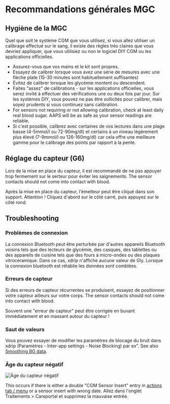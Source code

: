 # Recommandations générales MGC

## Hygiène de la MGC

Quel que soit le système CGM que vous utilisez, si vous allez utiliser un calibrage effectué sur le sang, il existe des règles très claires que vous devriez appliquer, que vous utilisiez ou non le logiciel DIY CGM ou les applications officielles.

-   Assurez-vous que vos mains et le kit sont propres.
-   Essayez de calibrer lorsque vous avez une série de mesures avec une flèche plate (15-30 minutes sont habituellement suffisantes)
-   Évitez de calibrer lorsque les glycémie montent ou descendent.
-   Faites "assez" de calibrations - sur les applications officielles, vous serez invité à effectuer des vérifications une ou deux fois par jour. Sur les systèmes DIY, vous pouvez ne pas être sollicités pour calibrer, mais soyez prudents si vous continuez sans calibration.
-   For sensors not requiring or not allowing calibration, check at least daily real blood sugar. AAPS will be as safe as your sensor readings are reliable.
-   Si c'est possible, calibrez avec certaines de vos lectures dans une plage basse (4-5mmol/l ou 72-90mg/dl) et certains à un niveau légèrement plus élevé (7-9mmol/l ou 126-160mg/dl) car cela offre une meilleure gamme pour le calibrage des points par rapport à la pente.

## Réglage du capteur (G6)

Lors de la mise en place du capteur, il est recommandé de ne pas appuyer trop fermement sur le serteur pour éviter les saignements. The sensor contacts should not come into contact with blood.

Après la mise en place du capteur, l'émetteur peut être cliqué dans son support. Attention ! Cliquez d'abord sur le côté carré, puis appuyez sur le côté rond.

## Troubleshooting

### Problèmes de connexion

La connexion Bluetooth peut être perturbée par d'autres appareils Bluetooth voisins tels que des lecteurs de glycémie, des casques, des tablettes ou des appareils de cuisine tels que des fours à micro-ondes ou des plaques vitrocéramique. Dans ce cas, xdrip n'affiche aucune valeur de Gly. Lorsque la connexion bluetooth est rétablie les données sont comblées.

### Erreurs de capteur

Si des erreurs de capteur récurrentes se produisent, essayez de positionner votre capteur ailleurs sur votre corps. The sensor contacts should not come into contact with blood.

Souvent une "erreur de capteur" peut être corrigée en buvant immédiatement et en massant autour du capteur !

### Saut de valeurs

Vous pouvez essayer de modifier les paramètres de blocage du bruit dans xdrip (Paramètres - Inter-app settings - Noise Blocking) par ex". See also [Smoothing BG data](../CompatibleCgms/SmoothingBloodGlucoseData.md).

### Âge du capteur négatif

![Âge du capteur négatif](../images/Troubleshooting_SensorAge.png)

This occurs if there is either a double "CGM Sensor Insert" entry in [actions tab / menu](../DailyLifeWithAaps/AapsScreens.md#action-tab) or a sensor insert with wrong date. Allez dans l'onglet Traitements > Careportal et supprimez la mauvaise entrée.
